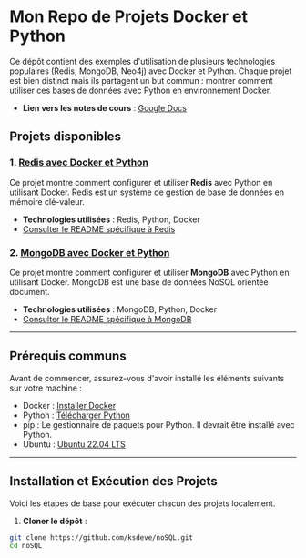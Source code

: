# Mon Repo de Projets Docker et Python

Ce dépôt contient des exemples d'utilisation de plusieurs technologies populaires (Redis, MongoDB, Neo4j) avec Docker et Python. Chaque projet est bien distinct mais ils partagent un but commun : montrer comment utiliser ces bases de données avec Python en environnement Docker.

- **Lien vers les notes de cours** : [Google Docs](https://docs.google.com/document/d/1qaOQejrpY60PV4uGTpxFEucIaD8HRcpF4wXGcN3kItA/edit?usp=drive_link)

## Projets disponibles

### 1. [Redis avec Docker et Python](redis/README.md)
Ce projet montre comment configurer et utiliser **Redis** avec Python en utilisant Docker. Redis est un système de gestion de base de données en mémoire clé-valeur.

- **Technologies utilisées** : Redis, Python, Docker
- [Consulter le README spécifique à Redis](redis/README.md)

### 2. [MongoDB avec Docker et Python](mongodb/README.md)
Ce projet montre comment configurer et utiliser **MongoDB** avec Python en utilisant Docker. MongoDB est une base de données NoSQL orientée document.

- **Technologies utilisées** : MongoDB, Python, Docker
- [Consulter le README spécifique à MongoDB](mongodb/README.md)

<!-- ### 3. [Neo4j avec Docker et Python](neo4j/README.md)
Ce projet montre comment configurer et utiliser **Neo4j**, une base de données orientée graphes, avec Python en utilisant Docker.

- **Technologies utilisées** : Neo4j, Python, Docker
- [Consulter le README spécifique à Neo4j](neo4j/README.md) -->

---

## Prérequis communs
Avant de commencer, assurez-vous d'avoir installé les éléments suivants sur votre machine :

- Docker : [Installer Docker](https://www.docker.com/get-started/)
- Python : [Télécharger Python](https://www.python.org/downloads/)
- pip : Le gestionnaire de paquets pour Python. Il devrait être installé avec Python.
- Ubuntu : [Ubuntu 22.04 LTS](https://releases.ubuntu.com/jammy/)
---

## Installation et Exécution des Projets
Voici les étapes de base pour exécuter chacun des projets localement.

1. **Cloner le dépôt** :

```bash
git clone https://github.com/ksdeve/noSQL.git
cd noSQL
